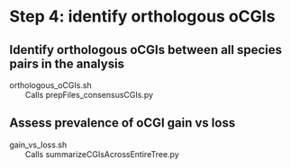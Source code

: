 # Step 4: identify orthologous oCGIs

## Identify orthologous oCGIs between all species pairs in the analysis
orthologous_oCGIs.sh  
&emsp;&emsp;Calls prepFiles_consensusCGIs.py

## Assess prevalence of oCGI gain vs loss
gain_vs_loss.sh  
&emsp;&emsp;Calls summarizeCGIsAcrossEntireTree.py  
